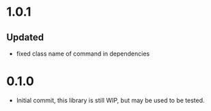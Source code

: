 # 1.0.1
## Updated
- fixed class name of command in dependencies

# 0.1.0

- Initial commit, this library is still WIP, but may be used to be tested.
